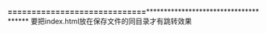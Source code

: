 ******************=============================********************************************************
要把index.html放在保存文件的同目录才有跳转效果
